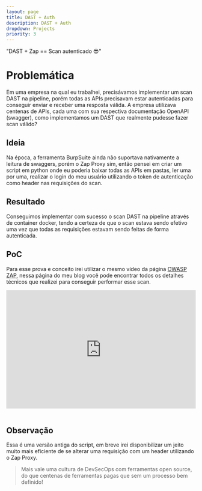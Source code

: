 ```yaml
---
layout: page
title: DAST + Auth
description: DAST + Auth
dropdown: Projects
priority: 3
---
```


"DAST + Zap == Scan autenticado 😎"
<!--more-->

# Problemática
Em uma empresa na qual eu trabalhei, precisávamos implementar um scan DAST na pipeline, porém todas as APIs precisavam estar autenticadas para conseguir enviar e receber uma resposta válida. A empresa utilizava centenas de APIs, cada uma com sua respectiva documentação OpenAPI (swagger), como implementamos um DAST que realmente pudesse fazer scan válido?

## Ideia
Na época, a ferramenta BurpSuite ainda não suportava nativamente a leitura de swaggers, porém o Zap Proxy sim, então pensei em criar um script em python onde eu poderia baixar todas as APIs em pastas, ler uma por uma, realizar o login do meu usuário utilizando o token de autenticação como header nas requisições do scan.

## Resultado
Conseguimos implementar com sucesso o scan DAST na pipeline através de container docker, tendo a certeza de que o scan estava sendo efetivo uma vez que todas as requisições estavam sendo feitas de forma autenticada.

## PoC
Para esse prova e conceito irei utilizar o mesmo vídeo da página [OWASP ZAP](../../../dropdown/2020-10-18-OwaspZap.html), nessa página do meu blog você pode encontrar todos os detalhes técnicos que realizei para conseguir performar esse scan.
<br>

<div style="padding:62.5% 0 0 0;position:relative;"><iframe src="https://player.vimeo.com/video/1011471454?badge=0&amp;autopause=0&amp;player_id=0&amp;app_id=58479" frameborder="0" allow="autoplay; fullscreen; picture-in-picture; clipboard-write" style="position:absolute;top:0;left:0;width:100%;height:100%;" title="Zap_PoC_video"></iframe></div><script src="https://player.vimeo.com/api/player.js"></script>
<br>


## Observação
Essa é uma versão antiga do script, em breve irei disponibilizar um jeito muito mais eficiente de se alterar uma requisição com um header utilizando o Zap Proxy.
<br>

>Mais vale uma cultura de DevSecOps com ferramentas open source, do que centenas de ferramentas pagas que sem um processo bem definido!